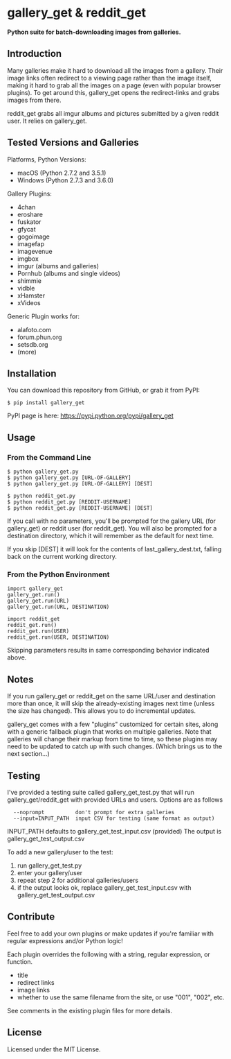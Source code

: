 # gallery_get & reddit_get

**Python suite for batch-downloading images from galleries.**

## Introduction

Many galleries make it hard to download all the images from a gallery.  Their image links often redirect to a viewing page rather than the image itself, making it hard to grab all the images on a page (even with popular browser plugins).  To get around this, gallery_get opens the redirect-links and grabs images from there.

reddit_get grabs all imgur albums and pictures submitted by a given reddit user.  It relies on gallery_get.


## Tested Versions and Galleries

Platforms, Python Versions:

* macOS (Python 2.7.2 and 3.5.1)
* Windows (Python 2.7.3 and 3.6.0)

Gallery Plugins:

* 4chan
* eroshare
* fuskator
* gfycat
* gogoimage
* imagefap
* imagevenue
* imgbox
* imgur (albums and galleries)
* Pornhub (albums and single videos)
* shimmie
* vidble
* xHamster
* xVideos

Generic Plugin works for:

* alafoto.com
* forum.phun.org
* setsdb.org
* (more)

## Installation

You can download this repository from GitHub, or grab it from PyPI:

```
$ pip install gallery_get
```

PyPI page is here: https://pypi.python.org/pypi/gallery_get

## Usage

### From the Command Line
 
```
$ python gallery_get.py
$ python gallery_get.py [URL-OF-GALLERY]
$ python gallery_get.py [URL-OF-GALLERY] [DEST]
```

```
$ python reddit_get.py
$ python reddit_get.py [REDDIT-USERNAME]
$ python reddit_get.py [REDDIT-USERNAME] [DEST]
```

If you call with no parameters, you'll be prompted for the gallery URL (for gallery_get) or reddit user (for reddit_get).  You will also be prompted for a destination directory, which it will remember as the default for next time.

If you skip [DEST] it will look for the contents of last_gallery_dest.txt, falling back on the current working directory.

### From the Python Environment

```
import gallery_get
gallery_get.run()
gallery_get.run(URL)
gallery_get.run(URL, DESTINATION)
```

```
import reddit_get
reddit_get.run()
reddit_get.run(USER)
reddit_get.run(USER, DESTINATION)
```
Skipping parameters results in same corresponding behavior indicated above.

## Notes

If you run gallery_get or reddit_get on the same URL/user and destination more than once, it will skip the already-existing images next time (unless the size has changed).  This allows you to do incremental updates.

gallery_get comes with a few "plugins" customized for certain sites, along with a generic fallback plugin that works on multiple galleries.  Note that galleries will change their markup from time to time, so these plugins may need to be updated to catch up with such changes.  (Which brings us to the next section...)

## Testing

I've provided a testing suite called gallery_get_test.py that will run gallery_get/reddit_get with provided URLs and users.  Options are as follows
```
  --noprompt          don't prompt for extra galleries
  --input=INPUT_PATH  input CSV for testing (same format as output)
```
INPUT_PATH defaults to gallery_get_test_input.csv (provided)
The output is gallery_get_test_output.csv

To add a new gallery/user to the test:

  1. run gallery_get_test.py
  2. enter your gallery/user
  3. repeat step 2 for additional galleries/users
  4. if the output looks ok, replace gallery_get_test_input.csv with gallery_get_test_output.csv

## Contribute

Feel free to add your own plugins or make updates if you're familiar with regular expressions and/or Python logic!

Each plugin overrides the following with a string, regular expression, or function.

- title
- redirect links
- image links
- whether to use the same filename from the site, or use "001", "002", etc.

See comments in the existing plugin files for more details.


## License

Licensed under the MIT License.
